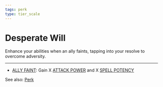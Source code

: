 ```yaml
---
tags: perk
type: tier_scale
---
```


# Desperate Will

Enhance your abilities when an ally faints, tapping into your resolve to overcome adversity.

---

- [ALLY FAINT](Triggers/ALLY%20FAINT.md): Gain X [ATTACK POWER](Status%20Effects/ATTACK%20POWER.md) and X [SPELL POTENCY](Status%20Effects/SPELL%20POTENCY.md)


See also: [Perk](Mechanics/Perk.md)
